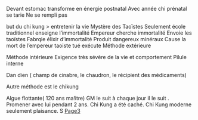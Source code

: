 Devant estomac transforme en énergie postnatal
Avec année chi prénatal se tarie
Ne se rempli pas

but du chi kung > entretenir la vie
Mystère des Taoïstes
Seulement école traditionnel enseigne l’immortalité
Empereur cherche immortalité
Envoie les taoïstes
Fabrqie élixir d’immortalité
Produit dangereux minéraux 
Cause la mort de l’empereur taoiste tué exécute
Méthode extérieure

Méthode intérieure
Exigence très sévère de la vie et comportement
Pilule interne

Dan dien ( champ de cinabre, le chaudron, le récipient des médicaments)

Autre méthode est le chikung

Algue flottante( 120 ans ma!itre)
GM le suit à chaque jour il le suit . Promener avec lui pendant 2 ans. 
Chi Kung a été caché.
Chi Kung moderne seulement plaisance. 
S
[Page3](2024-02-04-03)
